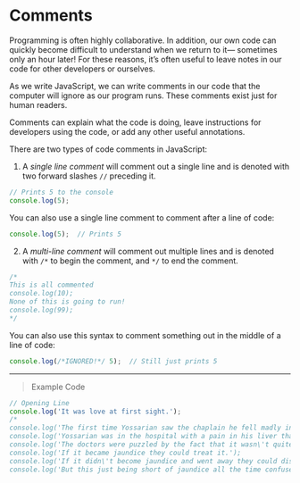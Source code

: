 # **Comments**

 Programming is often highly collaborative. In addition, our own code can quickly become difficult to understand when we return to it— sometimes only an hour later! For these reasons, it’s often useful to leave notes in our code for other developers or ourselves.

 As we write JavaScript, we can write comments in our code that the computer will ignore as our program runs. These comments exist just for human readers.

 Comments can explain what the code is doing, leave instructions for developers using the code, or add any other useful annotations.

 There are two types of code comments in JavaScript:

 1. A *single line comment* will comment out a single line and is denoted with two forward slashes `//` preceding it.
```js
// Prints 5 to the console
console.log(5);
```

You can also use a single line comment to comment after a line of code:
```js
console.log(5);  // Prints 5 
```
 2. A *multi-line comment* will comment out multiple lines and is denoted with `/*` to begin the comment, and `*/` to end the comment.
```js
/*
This is all commented 
console.log(10);
None of this is going to run!
console.log(99);
*/
```
You can also use this syntax to comment something out in the middle of a line of code:
```js
console.log(/*IGNORED!*/ 5);  // Still just prints 5 
```
---
> Example Code
```js
// Opening Line
console.log('It was love at first sight.');
/*
console.log('The first time Yossarian saw the chaplain he fell madly in love with him.');
console.log('Yossarian was in the hospital with a pain in his liver that fell just short of being jaundice.');
console.log('The doctors were puzzled by the fact that it wasn\'t quite jaundice.');
console.log('If it became jaundice they could treat it.');
console.log('If it didn\'t become jaundice and went away they could discharge him.');
console.log('But this just being short of jaundice all the time confused them.');*/
```
